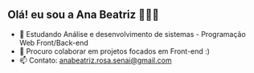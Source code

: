 ## Olá! eu sou a Ana Beatriz 👩🏻‍💻

- 🌱 Estudando Análise e desenvolvimento de sistemas - Programação Web Front/Back-end
- 👯 Procuro colaborar em projetos focados em Front-end :)
- 📫 Contato: anabeatriz.rosa.senai@gmail.com



